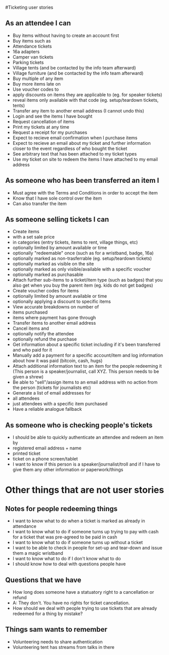 #Ticketing user stories

As an attendee I can
--------------------
* Buy items without having to create an account first
* Buy items such as
 * Attendance tickets
 * 16a adapters
 * Camper van tickets
 * Parking tickets
 * Village tents (and be contacted by the info team afterward)
 * Village furniture (and be contacted by the info team afterward)
* Buy multiple of any item
* Buy more items late on
* Use voucher codes to
 * apply discounts on items they are applicable to (eg. for speaker tickets)
 * reveal items only available with that code (eg. setup/teardown tickets, tents)
* Transfer any item to another email address (I cannot undo this)
* Login and see the items I have bought
* Request cancellation of items
* Print my tickets at any time
* Request a receipt for my purchases
* Expect to recieve email confirmation when I purchase items
* Expect to recieve an email about my ticket and further information closer to the event regardless of who bought the ticket
* See arbitrary text that has been attached to my ticket types
* Use my ticket on site to redeem the items I have attached to my email address

As someone who has been transferred an item I
--------------------------------
* Must agree with the Terms and Conditions in order to accept the item
* Know that I have sole control over the item
* Can also transfer the item


As someone selling tickets I can
--------------------------------
* Create items
 * with a set sale price
 * in categories (entry tickets, items to rent, village things, etc)
 * optionally limited by amount available or time
 * optionally "redeemable" once (such as for a wristband, badge, 16a)
 * optionally marked as non-trasferrable (eg. setup/teardown tickets)
 * optionally marked as visible on the site
 * optionally marked as only visible/available with a specific voucher
 * optionally marked as purchasable
* Attach further sub-items to a ticket/item type (such as badges) that you also get when you buy the parent item (eg. kids do not get badges)
* Create voucher codes for items
 * optionally limited by amount available or time
 * optionally applying a discount to specific items
* View accurate breakdowns on number of
 * items purchased
 * items where payment has gone through
* Transfer items to another email address
* Cancel items and 
 * optionally notify the attendee
 * optionally refund the purchase
* Get information about a specific ticket including if it's been transferred and who paid for it
* Manually add a payment for a specific account/item and log information about how it was paid (bitcoin, cash, hugs)
* Attach additional information text to an item for the people redeeming it (This person is a speaker/journalist, call XYZ. This person needs to be given a shrew)
* Be able to "sell"/assign items to an email address with no action from the person (tickets for journalists etc)
* Generate a list of email addresses for
 * all attendees
 * just attendees with a specific item purchased
* Have a reliable analogue fallback

As someone who is checking people's tickets
-------------------------------------------
* I should be able to quickly authenticate an attendee and redeem an item by
 * registered email address + name
 * printed ticket
 * ticket on a phone screen/tablet
* I want to know if this person is a speaker/journalist/troll and if I have to give them any other information or paperwork/things


# Other things that are not user stories

Notes for people redeeming things
---------------------------------
* I want to know what to do when a ticket is marked as already in attendance
* I want to know what to do if someone turns up trying to pay with cash for a ticket that was pre-agreed to be paid in cash
* I want to know what to do if someone turns up without a ticket
* I want to be able to check in people for set-up and tear-down and issue them a magic wristband
* I want to know what to do if I don't know what to do
* I should know how to deal with questions people have

Questions that we have
----------------------
* How long does someone have a statuatory right to a cancellation or refund
 * A: They don't. You have no rights for ticket cancellation.
* How should we deal with people trying to use tickets that are already redeemed for a thing by mistake?

Things sam wants to remember
----------------------------
* Volunteering needs to share authentication
* Volunteering tent has streams from talks in there
